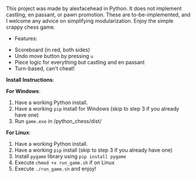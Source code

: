 This project was made by alexfacehead in Python. It does not implement castling,
en passant, or pawn promotion. These are to-be-implemented, and I welcome any
advice on simplifying modularization. Enjoy the simple crappy chess game.

* Features:
- Scoreboard (in red, both sides)
- Undo move button by pressing `u`
- Piece logic for everything but castling and en passant
- Turn-based, can't cheat!

**Install Instructions**:

**For Windows**:
1. Have a working Python install.
2. Have a working `pip` install for Windows (skip to step 3 if you already have one)
3. Run `game.exe` in /python_chess/dist/

**For Linux**:
1. Have a working Python install.
2. Have a working `pip` install (skip to step 3 if you already have one)
3. Install `pygame` library using `pip install pygame`
4. Execute `chmod +x run_game.sh` if on Linux
5. Execute `./run_game.sh` and enjoy!